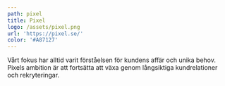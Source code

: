 ```yaml
---
path: pixel
title: Pixel
logo: /assets/pixel.png
url: 'https://pixel.se/'
color: '#A87127'
---
```

Vårt fokus har alltid varit förståelsen för kundens affär och unika behov. Pixels ambition är att fortsätta att växa genom långsiktiga kundrelationer och rekryteringar.
